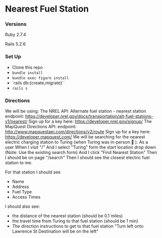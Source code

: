 # Nearest Fuel Station

### Versions

Ruby 2.7.4

Rails 5.2.6

### Set Up

- Clone this repo
- `bundle install`
- `bundle exec figaro install`
- `rails db:{create,migrate}``
- `rails s`

### Directions

We will be using:
The NREL API:
Alternate fuel station - nearest station endpoint: https://developer.nrel.gov/docs/transportation/alt-fuel-stations-v1/nearest/
Sign up for a key here: https://developer.nrel.gov/signup/
The MapQuest Directions API:
endpoint: http://www.mapquestapi.com/directions/v2/route
Sign up for a key here: https://developer.mapquest.com/
We will be searching for the nearest electric charging station to Turing (when Turing was in-person :slightly_smiling_face: ).
As a user
When I visit "/"
And I select "Turing" form the start location drop down (Note: Use the existing search form)
And I click "Find Nearest Station"
Then I should be on page "/search"
Then I should see the closest electric fuel station to me.

For that station I should see
- Name
- Address
- Fuel Type
- Access Times

I should also see:
- the distance of the nearest station (should be 0.1 miles)
- the travel time from Turing to that fuel station (should be 1 min)
- The direction instructions to get to that fuel station
  "Turn left onto Lawrence St Destination will be on the left"
